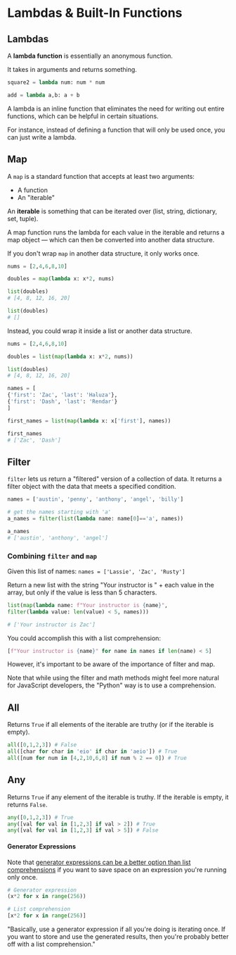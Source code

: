 # Lambdas & Built-In Functions

## Lambdas

A **lambda function** is essentially an anonymous function.

It takes in arguments and returns something.

```python
square2 = lambda num: num * num

add = lambda a,b: a + b
```

A lambda is an inline function that eliminates the need for writing out entire functions, which can be helpful in certain situations. 

For instance, instead of defining a function that will only be used once, you can just write a lambda.

## Map

A `map` is a standard function that accepts at least two arguments:
* A function
* An "iterable"

An **iterable** is something that can be iterated over (list, string, dictionary, set, tuple).

A map function runs the lambda for each value in the iterable and returns a map object — which can then be converted into another data structure.

If you don't wrap `map` in another data structure, it only works once.
```python
nums = [2,4,6,8,10]

doubles = map(lambda x: x*2, nums)

list(doubles)
# [4, 8, 12, 16, 20]

list(doubles)
# []
```
Instead, you could wrap it inside a list or another data structure.
```python
nums = [2,4,6,8,10]

doubles = list(map(lambda x: x*2, nums))

list(doubles)
# [4, 8, 12, 16, 20]
```

```python
names = [
{'first': 'Zac', 'last': 'Haluza'},
{'first': 'Dash', 'last': 'Rendar'}
]

first_names = list(map(lambda x: x['first'], names))

first_names
# ['Zac', 'Dash']
```

## Filter
`filter` lets us return a "filtered" version of a collection of data. It returns a filter object with the data that meets a specified condition.

```python
names = ['austin', 'penny', 'anthony', 'angel', 'billy']

# get the names starting with 'a'
a_names = filter(list(lambda name: name[0]=='a', names))

a_names
# ['austin', 'anthony', 'angel']
```

### Combining `filter` and `map`
Given this list of names:
`names = ['Lassie', 'Zac', 'Rusty']`

Return a new list with the string "Your instructor is " + each value in the array, but only if the value is less than 5 characters.
```python
list(map(lambda name: f"Your instructor is {name}",
filter(lambda value: len(value) < 5, names)))

# ['Your instructor is Zac']
```

You could accomplish this with a list comprehension:
```python
[f"Your instructor is {name}" for name in names if len(name) < 5]
```

However, it's important to be aware of the importance of filter and map.

Note that while using the filter and math methods might feel more natural for JavaScript developers, the "Python" way is to use a comprehension.

## All
Returns `True` if all elements of the iterable are truthy (or if the iterable is empty).

```python
all([0,1,2,3]) # False
all([char for char in 'eio' if char in 'aeio']) # True
all([num for num in [4,2,10,6,8] if num % 2 == 0]) # True
```

## Any
Returns `True` if any element of the iterable is truthy. If the iterable is empty, it returns `False`.

```python
any([0,1,2,3]) # True
any([val for val in [1,2,3] if val > 2]) # True
any([val for val in [1,2,3] if val > 5]) # False
```

#### Generator Expressions
Note that [generator expressions can be a better option than list comprehensions](https://stackoverflow.com/questions/47789/generator-expressions-vs-list-comprehension) if you want to save space on an expression you're running only once.

```python
# Generator expression
(x*2 for x in range(256))

# List comprehension
[x*2 for x in range(256)]
```

"Basically, use a generator expression if all you're doing is iterating once. If you want to store and use the generated results, then you're probably better off with a list comprehension."